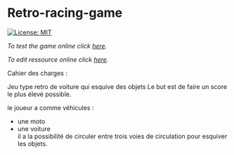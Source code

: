 # Retro-racing-game
[![License: MIT](https://img.shields.io/badge/License-MIT-yellow.svg)](LICENSE)

*To test the game online click [here](https://kitao.github.io/pyxel/wasm/launcher/?run=rattlessnake.retro-racing-game.game).*

*To edit ressource online click [here](https://kitao.github.io/pyxel/wasm/launcher/?edit=rattlessnake.retro-racing-game.graphics).*

Cahier des charges :

Jeu type retro de voiture qui esquive des objets
Le but est de faire un score le plus élevé possible.

le joueur a comme véhicules :
  - une moto
  - une voiture <br>
 il a la possibilité de circuler entre trois voies de circulation pour esquiver les objets.
